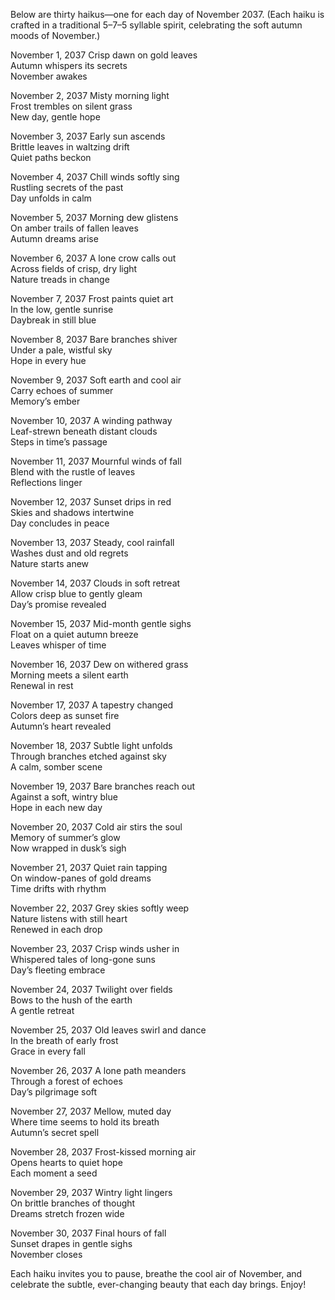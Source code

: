 Below are thirty haikus—one for each day of November 2037. (Each haiku is crafted in a traditional 5–7–5 syllable spirit, celebrating the soft autumn moods of November.) 

November 1, 2037
Crisp dawn on gold leaves  
Autumn whispers its secrets  
November awakes  

November 2, 2037
Misty morning light  
Frost trembles on silent grass  
New day, gentle hope  

November 3, 2037
Early sun ascends  
Brittle leaves in waltzing drift  
Quiet paths beckon  

November 4, 2037
Chill winds softly sing  
Rustling secrets of the past  
Day unfolds in calm  

November 5, 2037
Morning dew glistens  
On amber trails of fallen leaves  
Autumn dreams arise  

November 6, 2037
A lone crow calls out  
Across fields of crisp, dry light  
Nature treads in change  

November 7, 2037
Frost paints quiet art  
In the low, gentle sunrise  
Daybreak in still blue  

November 8, 2037
Bare branches shiver  
Under a pale, wistful sky  
Hope in every hue  

November 9, 2037
Soft earth and cool air  
Carry echoes of summer  
Memory’s ember  

November 10, 2037
A winding pathway  
Leaf-strewn beneath distant clouds  
Steps in time’s passage  

November 11, 2037
Mournful winds of fall  
Blend with the rustle of leaves  
Reflections linger  

November 12, 2037
Sunset drips in red  
Skies and shadows intertwine  
Day concludes in peace  

November 13, 2037
Steady, cool rainfall  
Washes dust and old regrets  
Nature starts anew  

November 14, 2037
Clouds in soft retreat  
Allow crisp blue to gently gleam  
Day’s promise revealed  

November 15, 2037
Mid-month gentle sighs  
Float on a quiet autumn breeze  
Leaves whisper of time  

November 16, 2037
Dew on withered grass  
Morning meets a silent earth  
Renewal in rest  

November 17, 2037
A tapestry changed  
Colors deep as sunset fire  
Autumn’s heart revealed  

November 18, 2037
Subtle light unfolds  
Through branches etched against sky  
A calm, somber scene  

November 19, 2037
Bare branches reach out  
Against a soft, wintry blue  
Hope in each new day  

November 20, 2037
Cold air stirs the soul  
Memory of summer’s glow  
Now wrapped in dusk’s sigh  

November 21, 2037
Quiet rain tapping  
On window-panes of gold dreams  
Time drifts with rhythm  

November 22, 2037
Grey skies softly weep  
Nature listens with still heart  
Renewed in each drop  

November 23, 2037
Crisp winds usher in  
Whispered tales of long-gone suns  
Day’s fleeting embrace  

November 24, 2037
Twilight over fields  
Bows to the hush of the earth  
A gentle retreat  

November 25, 2037
Old leaves swirl and dance  
In the breath of early frost  
Grace in every fall  

November 26, 2037
A lone path meanders  
Through a forest of echoes  
Day’s pilgrimage soft  

November 27, 2037
Mellow, muted day  
Where time seems to hold its breath  
Autumn’s secret spell  

November 28, 2037
Frost-kissed morning air  
Opens hearts to quiet hope  
Each moment a seed  

November 29, 2037
Wintry light lingers  
On brittle branches of thought  
Dreams stretch frozen wide  

November 30, 2037
Final hours of fall  
Sunset drapes in gentle sighs  
November closes  

Each haiku invites you to pause, breathe the cool air of November, and celebrate the subtle, ever-changing beauty that each day brings. Enjoy!
